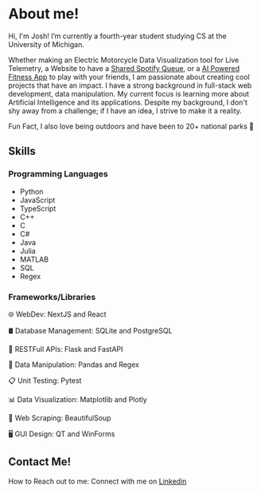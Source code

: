 # About me! 

Hi, I'm Josh! I’m currently a fourth-year student studying CS at the University of Michigan. 

Whether making an Electric Motorcycle Data Visualization tool for Live Telemetry, a Website to have a [Shared Spotify Queue](https://github.com/michiganhackers/spotify-open-source-proj), or a [AI Powered Fitness App](https://github.com/jayphil123/trAIn) to play with your friends, I am passionate about creating cool projects that have an impact.
I have a strong background in full-stack web development, data manipulation.
My current focus is learning more about Artificial Intelligence and its applications.
Despite my background, I don't shy away from a challenge; if I have an idea, I strive to make it a reality.

Fun Fact, I also love being outdoors and have been to 20+ national parks 🌳

## Skills

### Programming Languages
- Python
- JavaScript
- TypeScript
- C++
- C
- C#
- Java
- Julia
- MATLAB
- SQL
- Regex

### Frameworks/Libraries
🌐 WebDev: NextJS and React

🛢️ Database Management: SQLite and PostgreSQL

📡 RESTFull APIs: Flask and FastAPI

🔎 Data Manipulation: Pandas and Regex

📋 Unit Testing: Pytest

📊 Data Visualization: Matplotlib and Plotly

👀 Web Scraping: BeautifulSoup

🖥️ GUI Design: QT and WinForms

## Contact Me!
How to Reach out to me: Connect with me on [Linkedin](https://www.linkedin.com/in/joshua-brodsky/)
